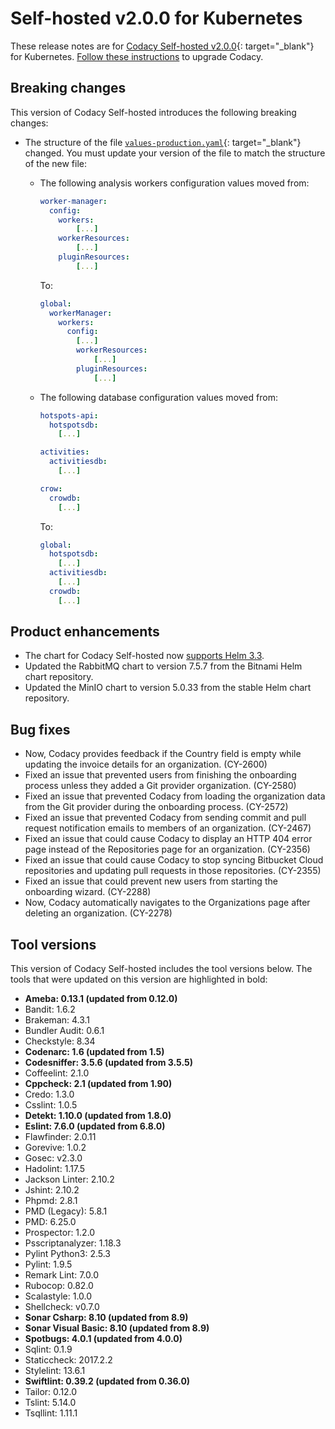 # Self-hosted v2.0.0 for Kubernetes

These release notes are for [Codacy Self-hosted v2.0.0](https://github.com/codacy/chart/releases/tag/2.0.0){: target="_blank"} for Kubernetes. [Follow these instructions](/chart/maintenance/upgrade/) to upgrade Codacy.

## Breaking changes

This version of Codacy Self-hosted introduces the following breaking changes:

-   The structure of the file [`values-production.yaml`](/chart/values-files/values-production.yaml){: target="_blank"} changed. You must update your version of the file to match the structure of the new file:

    -   The following analysis workers configuration values moved from:

        ```yaml
        worker-manager:
          config:
            workers:
                [...]
            workerResources:
                [...]
            pluginResources:
                [...]
        ```

        To:
        
        ```yaml
        global:
          workerManager:
            workers:
              config:
                [...]
                workerResources:
                    [...]
                pluginResources:
                    [...]
        ```

    -   The following database configuration values moved from:

        ```yaml
        hotspots-api:
          hotspotsdb:
            [...]
        
        activities:
          activitiesdb:
            [...]
        
        crow:
          crowdb:
            [...]
        ```

        To:
        
        ```yaml
        global:
          hotspotsdb:
            [...]
          activitiesdb:
            [...]
          crowdb:
            [...]
        ```

## Product enhancements

-   The chart for Codacy Self-hosted now [supports Helm 3.3](/v2.0/chart/#2-installing-codacy).
-   Updated the RabbitMQ chart to version 7.5.7 from the Bitnami Helm chart repository.
-   Updated the MinIO chart to version 5.0.33 from the stable Helm chart repository.

## Bug fixes

-   Now, Codacy provides feedback if the Country field is empty while updating the invoice details for an organization. (CY-2600)
-   Fixed an issue that prevented users from finishing the onboarding process unless they added a Git provider organization. (CY-2580)
-   Fixed an issue that prevented Codacy from loading the organization data from the Git provider during the onboarding process. (CY-2572)
-   Fixed an issue that prevented Codacy from sending commit and pull request notification emails to members of an organization. (CY-2467)
-   Fixed an issue that could cause Codacy to display an HTTP 404 error page instead of the Repositories page for an organization. (CY-2356)
-   Fixed an issue that could cause Codacy to stop syncing Bitbucket Cloud repositories and updating pull requests in those repositories. (CY-2355)
-   Fixed an issue that could prevent new users from starting the onboarding wizard. (CY-2288)
-   Now, Codacy automatically navigates to the Organizations page after deleting an organization. (CY-2278)

## Tool versions

This version of Codacy Self-hosted includes the tool versions below. The tools that were updated on this version are highlighted in bold:

-   **Ameba: 0.13.1 (updated from 0.12.0)**
-   Bandit: 1.6.2
-   Brakeman: 4.3.1
-   Bundler Audit: 0.6.1
-   Checkstyle: 8.34
-   **Codenarc: 1.6 (updated from 1.5)**
-   **Codesniffer: 3.5.6 (updated from 3.5.5)**
-   Coffeelint: 2.1.0
-   **Cppcheck: 2.1 (updated from 1.90)**
-   Credo: 1.3.0
-   Csslint: 1.0.5
-   **Detekt: 1.10.0 (updated from 1.8.0)**
-   **Eslint: 7.6.0 (updated from 6.8.0)**
-   Flawfinder: 2.0.11
-   Gorevive: 1.0.2
-   Gosec: v2.3.0
-   Hadolint: 1.17.5
-   Jackson Linter: 2.10.2
-   Jshint: 2.10.2
-   Phpmd: 2.8.1
-   PMD (Legacy): 5.8.1
-   PMD: 6.25.0
-   Prospector: 1.2.0
-   Psscriptanalyzer: 1.18.3
-   Pylint Python3: 2.5.3
-   Pylint: 1.9.5
-   Remark Lint: 7.0.0
-   Rubocop: 0.82.0
-   Scalastyle: 1.0.0
-   Shellcheck: v0.7.0
-   **Sonar Csharp: 8.10 (updated from 8.9)**
-   **Sonar Visual Basic: 8.10 (updated from 8.9)**
-   **Spotbugs: 4.0.1 (updated from 4.0.0)**
-   Sqlint: 0.1.9
-   Staticcheck: 2017.2.2
-   Stylelint: 13.6.1
-   **Swiftlint: 0.39.2 (updated from 0.36.0)**
-   Tailor: 0.12.0
-   Tslint: 5.14.0
-   Tsqllint: 1.11.1
